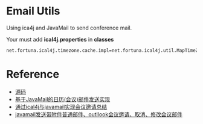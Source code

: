 # Email Utils

Using ica4j and JavaMail to send conference mail.

Your must add **ical4j.properties** in **classes**

```properties
net.fortuna.ical4j.timezone.cache.impl=net.fortuna.ical4j.util.MapTimeZoneCache
```

# Reference

- [源码](https://github.com/ical4j/ical4j)
- [基于JavaMail的日历(会议)邮件发送实现](https://yq.aliyun.com/articles/703033)
- [通过ical4j与javamail实现会议邀请总结](http://www.coin163.com/it/x8164956316417922201/lotus-javamail-apple)
- [javamail发送带附件普通邮件、outllook会议邀请、取消、修改会议邮件](https://blog.csdn.net/han949417140/article/details/90206475)